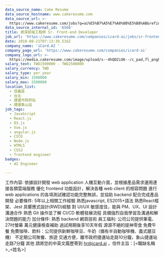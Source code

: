 ```yaml
---
data_source_name: Cake Resume
data_source_hostname: www.cakeresume.com
data_source_url: >-
  https://www.cakeresume.com/jobs?q=ai%E5%B7%A5%E7%A8%8B%E5%B8%AB&refinementList%5Blang_[…]y_type%5D=per_year&range%5Bsalary_range%5D%5Bmin%5D=1000000
data_source_internal_id: '6566'
title: 資深前端工程師 Sr. Front-end Developer
job_url: 'https://www.cakeresume.com/companies/icard-ai/jobs/sr-frontend-developer'
date: 2018-08-21T07:13:39.516Z
company_name: 'iCard.AI '
company_page_url: 'https://www.cakeresume.com/companies/icard-ai'
company_logo_url: >-
  https://media.cakeresume.com/image/upload/s--4hQDZiO6--/c_pad,fl_png8,h_200,w_200/v1588138648/wobidf4op2fgkpipzunf.png
salary_text: TWD1500000 - TWD2500000
salary_currency: TWD
salary_type: per_year
salary_min: 1500000
salary_max: 2500000
location_list:
  - 信義區
  - 台北
  - 捷運市政府站
  - 捷運象山站
job_tags:
  - JavaScript
  - React.js
  - D3.js
  - Vue.js
  - angular.js
  - CICD
  - Node.js
  - HTML5
  - CSS3
  - frontend engineer
badges:
  - AI Engineer

---
```


工作內容: 依據設計開發 web application 人機互動介面，並根據產品需求運用連接各類雲端服務 優化 frontend 功能設計，解決各種 web client 的相容問題 進行 web applications 的各項測試確認功能完整無誤，並協助 backend 配合完成產品開發 必要條件: 5年以上相關工作經驗 熟悉javascript, ES2015+語法 熟悉React框架、Jest 具響應式設計(RWD)經驗 對 UI/UX 敏感度佳，能與 PM、UX、UI 設計溝通合作 熟悉 Git 操作並了解 CI/CD 軟體發展流程 具備強烈自我學習及溝通和解決問題的能力 加分條件: 熟悉 backend 網頁技術 員工福利: 公司公司提供筆電、27吋螢幕 萬元健康檢查補助 過試用期後享10天年假 源源不絕的提神零食 免費午餐 免費咖啡、飲料：公司提供新鮮咖啡豆、牛奶（備有半自動咖啡機、義式磨豆機） 不定期公司聚餐、旅遊 交通方便，離市政府捷運站走路10分鐘，象山捷運站走路7分鐘 其他 請將您的中英文履歷寄到 hr@icard.ai ，信件主旨：[<職缺名稱>_<姓名>] 